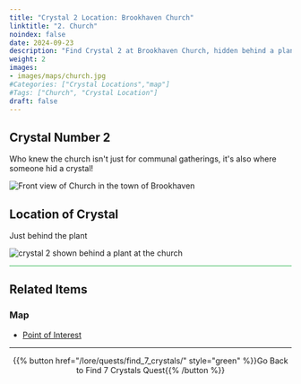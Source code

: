 ```yaml
---
title: "Crystal 2 Location: Brookhaven Church"
linktitle: "2. Church"
noindex: false
date: 2024-09-23
description: "Find Crystal 2 at Brookhaven Church, hidden behind a plant. Unravel the mystery and progress in your Crystal Quest journey!"
weight: 2
images:
- images/maps/church.jpg
#Categories: ["Crystal Locations","map"]
#Tags: ["Church", "Crystal Location"]
draft: false
--- 
```


## Crystal Number 2

Who knew the church isn't just for communal gatherings, it's also where someone hid a crystal!

![Front view of Church in the town of Brookhaven](/images/maps/church.jpg?width=400px)

## Location of Crystal

Just behind the plant

![crystal 2 shown behind a plant at the church](/images/maps/crystals/crystal_2_behind_plant_at_church.png?width=400px)

<hr style="background-color: #28b44c" size=8>

## Related Items

### Map

- [Point of Interest](/map/poi/church)

---

<div align="center">{{% button href="/lore/quests/find_7_crystals/" style="green" %}}Go Back to Find 7 Crystals Quest{{% /button %}}</div>

